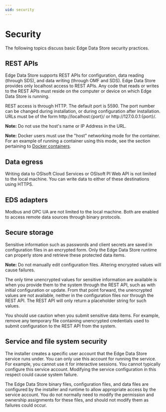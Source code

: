 ```yaml
---
uid: security
---
```

# Security
The following topics discuss basic Edge Data Store security practices.

## REST APIs
Edge Data Store supports REST APIs for configuration, data reading (through SDS), and data writing (through OMF and SDS). Edge Data Store provides only localhost access to REST APIs. Any code that reads or writes to the REST APIs must reside on the computer or device on which Edge Data Store is running. 

REST access is through HTTP. The default port is 5590. The port number can be changed during installation, or during configuration after installation. URLs must be of the form http://<i></i>localhost:{port}/ or http://<i></i>127.0.0.1:{port}/. 

**Note:** Do not use the host's name or IP Address in the URL.

**Note:** Docker users must use the "host" networking mode for the container. For an example of running a container using this mode, see the section pertaining to [Docker containers](xref:edgeDocker).

## Data egress
Writing data to OSIsoft Cloud Services or OSIsoft PI Web API is not limited to the local machine. You can write data to either of these destinations using HTTPS.


## EDS adapters
Modbus and OPC UA are not limited to the local machine. Both are enabled to access remote data sources through binary protocols.

## Secure storage
Sensitive information such as passwords and client secrets are saved in configuration files in an encrypted form. Only the Edge Data Store runtime can properly store and retrieve these protected data items. 

**Note:** Do not manually edit configuration files. Altering encrypted values will cause failures.

The only time unencrypted values for sensitive information are available is when you provide them to the system through the REST API, such as with initial configuration or update. From that point forward, the unencrypted values are not available, neither in the configuration files nor through the REST API. The REST API will only return a placeholder string for such values.

You should use caution when you submit sensitive data items. For example, remove any temporary file containing unencrypted credentials used to submit configuration to the REST API from the system.

## Service and file system security

The installer creates a specific user account that the Edge Data Store service runs under. You can only use this account for running the service.  For example, you cannot use it for interactive sessions. You cannot typically configure this service account. Modifying the service configuration in this respect could cause system failure.

The Edge Data Store binary files, configuration files, and data files are configured by the installer and runtime to allow appropriate access by the service account. You do not normally need to modify the permission and ownership assignments for these files, and should not modify them as failures could occur.






